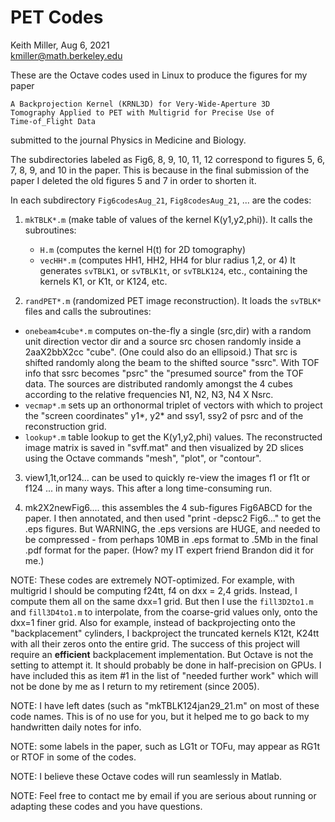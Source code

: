 PET Codes
=========

Keith Miller, Aug 6, 2021 </br>
kmiller@math.berkeley.edu

These are the Octave codes used in Linux to produce the figures for my paper

    A Backprojection Kernel (KRNL3D) for Very-Wide-Aperture 3D
    Tomography Applied to PET with Multigrid for Precise Use of
    Time-of_Flight Data

submitted to the journal Physics in Medicine and Biology.

The subdirectories labeled as Fig6, 8, 9, 10, 11, 12 correspond to figures
5, 6, 7, 8, 9, and 10 in the paper. This is because in the final submission
of the paper I deleted the old figures 5 and 7 in order to shorten it.

In each subdirectory `Fig6codesAug_21`, `Fig8codesAug_21`, ... are the codes:
1. `mkTBLK*.m` (make table of values of the kernel K(y1,y2,phi)).
   It calls the subroutines:
   * `H.m` (computes the kernel H(t) for 2D tomography)
   * `vecHH*.m` (computes HH1, HH2, HH4 for blur radius 1,2, or 4)
     It generates `svTBLK1`, or `svTBLK1t`, or `svTBLK124`, etc., containing
     the kernels K1, or K1t, or K124, etc.

2. `randPET*.m` (randomized PET image reconstruction).
  It loads the `svTBLK*` files and calls the subroutines:
  * `onebeam4cube*.m` computes on-the-fly a single (src,dir) with a random
    unit direction vector dir and a source src chosen randomly inside a
    2aaX2bbX2cc "cube". (One could also do an ellipsoid.) That src is
    shifted randomly along the beam to the shifted source "ssrc". With TOF
    info that ssrc becomes "psrc" the "presumed source" from the TOF data.
    The sources are distributed randomly amongst the 4 cubes according to
    the relative frequencies N1, N2, N3, N4 X Nsrc.
  * `vecmap*.m` sets up an orthonormal triplet of vectors with which to
    project the "screen coordinates" y1*, y2* and ssy1, ssy2 of psrc and of
    the reconstruction grid.
  * `lookup*.m` table lookup to get the K(y1,y2,phi) values. The
    reconstructed image matrix is saved in "svff.mat" and then visualized
    by 2D slices using the Octave commands "mesh", "plot", or "contour".

3. view1,1t,or124... can be used to quickly re-view the images f1 or f1t
   or f124 ... in many ways. This after a long time-consuming run.

4. mk2X2newFig6.... this assembles the 4 sub-figures Fig6ABCD for the paper.
   I then annotated, and then used "print -depsc2 Fig6..." to get the .eps
   figures. But WARNING, the .eps versions are HUGE, and needed to be
   compressed - from perhaps 10MB in .eps format to .5Mb in the final .pdf
   format for the paper. (How? my IT expert friend Brandon did it for me.)

NOTE: These codes are extremely NOT-optimized. For example, with multigrid
I should be computing f24tt, f4 on dxx = 2,4 grids. Instead, I compute
them all on the same dxx=1 grid. But then I use the `fill3D2to1.m` and
`fill3D4to1.m` to interpolate, from the coarse-grid values only, onto the
dxx=1 finer grid. Also for example, instead of backprojecting onto the
"backplacement" cylinders, I backproject the truncated kernels K12t, K24tt
with all their zeros onto the entire grid. The success of this project will
require an **efficient** backplacement implementation. But Octave is not the
setting to attempt it. It should probably be done in half-precision on GPUs.
I have included this as item #1 in the list of "needed further work" which
will not be done by me as I return to my retirement (since 2005).

NOTE: I have left dates (such as "mkTBLK124jan29_21.m" on most of these
code names. This is of no use for you, but it helped me to go back to my
handwritten daily notes for info.

NOTE: some labels in the paper, such as LG1t or TOFu, may appear as RG1t
or RTOF in some of the codes.

NOTE: I believe these Octave codes will run seamlessly in Matlab.

NOTE: Feel free to contact me by email if you are serious about running
or adapting these codes and you have questions.
